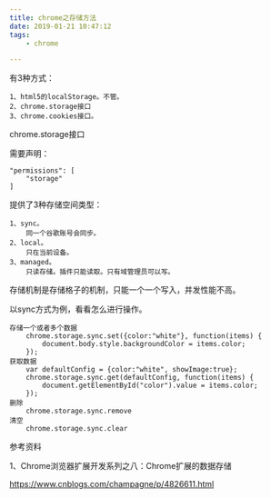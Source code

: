 ```yaml
---
title: chrome之存储方法
date: 2019-01-21 10:47:12
tags:
	- chrome

---
```


有3种方式：

```
1、html5的localStorage。不管。
2、chrome.storage接口
3、chrome.cookies接口。
```



chrome.storage接口

需要声明：

```
"permissions": [
    "storage"
]
```

提供了3种存储空间类型：

```
1、sync。
	同一个谷歌账号会同步。
2、local。
	只在当前设备。
3、managed。
	只读存储。插件只能读取。只有域管理员可以写。
```

存储机制是存储格子的机制，只能一个一个写入，并发性能不高。

以sync方式为例，看看怎么进行操作。

```
存储一个或者多个数据
	chrome.storage.sync.set({color:"white"}, function(items) {
        document.body.style.backgroundColor = items.color;
	});
获取数据
	var defaultConfig = {color:"white", showImage:true};
	chrome.storage.sync.get(defaultConfig, function(items) {
        document.getElementById("color").value = items.color;
	});
删除
	chrome.storage.sync.remove
清空
	chrome.storage.sync.clear
```



参考资料

1、Chrome浏览器扩展开发系列之八：Chrome扩展的数据存储

https://www.cnblogs.com/champagne/p/4826611.html